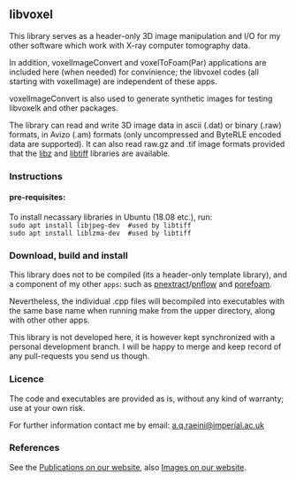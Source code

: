 ##  libvoxel

This library serves as a header-only 3D image manipulation and I/O for my other 
software which work with X-ray computer tomography data.

In addition, voxelImageConvert and voxelToFoam(Par) applications are included here (when needed) for convinience; the libvoxel codes (all starting with voxelImage) are independent of these apps.

voxelImageConvert is also used to generate synthetic images for testing libvoxelk and other packages.

The library can read and write 3D image data in ascii (.dat) or binary (.raw) formats, in Avizo (.am) formats (only uncompressed and ByteRLE encoded data are supported).  It can also read raw.gz and .tif image formats provided that the  [libz] and [libtiff] libraries are available.

### Instructions

#### pre-requisites:

To install necassary libraries in Ubuntu (18.08 etc.), run:    
	`sudo apt install libjpeg-dev  #used by libtiff`    
	`sudo apt install liblzma-dev  #used by libtiff`    

### Download, build and install
This library does not to be compiled (its a header-only template library), and a component of my other `apps`: such as [pnextract]/[pnflow] and [porefoam].  

Nevertheless, the individual .cpp files will becompiled into executables with the same base name when running make from the upper directory, along with other other apps.

This library is not developed here, it is however kept synchronized with a personal development branch.  I will be happy to merge and keep record of any pull-requests you send us though.

###  Licence

The code and executables are provided as is, without any kind of warranty;
use at your own risk.

For further information contact me by email:   a.q.raeini@imperial.ac.uk


### References
See the [Publications on our website], also [Images on our website].

[Publications on our website]: http://www.imperial.ac.uk/earth-science/research/research-groups/perm/research/pore-scale-modelling/publications/
[Images on our website]: http://www.imperial.ac.uk/earth-science/research/research-groups/perm/research/pore-scale-modelling/micro-ct-images-and-networks/
[Imperial College - pore-scale consortium]: http://www.imperial.ac.uk/earth-science/research/research-groups/perm/research/pore-scale-modelling
[libtiff]: https://gitlab.com/libtiff/libtiff
[porefoam]: https://github.com/aliraeini/porefoam
[pnextract]: https://github.com/aliraeini/pnextract
[pnflow]: https://github.com/aliraeini/pnflow
[libz]: https://github.com/madler/zlib
